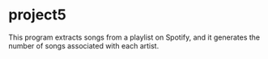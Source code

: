# project5
This program extracts songs from a playlist on Spotify, and it generates the number of songs associated with each artist.

